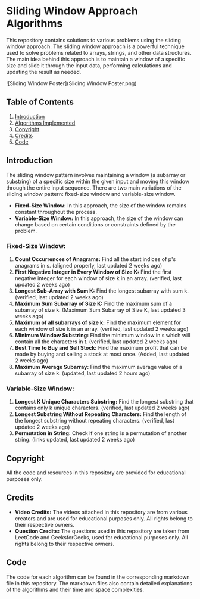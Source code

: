 # Sliding Window Approach Algorithms

This repository contains solutions to various problems using the sliding window approach. The sliding window approach is a powerful technique used to solve problems related to arrays, strings, and other data structures. The main idea behind this approach is to maintain a window of a specific size and slide it through the input data, performing calculations and updating the result as needed.

![Sliding Window Poster](Sliding Window Poster.png)

## Table of Contents

1. [Introduction](#introduction)
2. [Algorithms Implemented](#algorithms-implemented)
3. [Copyright](#copyright)
4. [Credits](#credits)
5. [Code](#code)

## Introduction

The sliding window pattern involves maintaining a window (a subarray or substring) of a specific size within the given input and moving this window through the entire input sequence. There are two main variations of the sliding window pattern: fixed-size window and variable-size window.

- **Fixed-Size Window:** In this approach, the size of the window remains constant throughout the process.
- **Variable-Size Window:** In this approach, the size of the window can change based on certain conditions or constraints defined by the problem.

### Fixed-Size Window:

1. **Count Occurrences of Anagrams:** Find all the start indices of p's anagrams in s. (aligned properly, last updated 2 weeks ago)
2. **First Negative Integer in Every Window of Size K:** Find the first negative integer for each window of size k in an array. (verified, last updated 2 weeks ago)
3. **Longest Sub-Array with Sum K:** Find the longest subarray with sum k. (verified, last updated 2 weeks ago)
4. **Maximum Sum Subarray of Size K:** Find the maximum sum of a subarray of size k. (Maximum Sum Subarray of Size K, last updated 3 weeks ago)
5. **Maximum of all subarrays of size k:** Find the maximum element for each window of size k in an array. (verified, last updated 2 weeks ago)
6. **Minimum Window Substring:** Find the minimum window in s which will contain all the characters in t. (verified, last updated 2 weeks ago)
7. **Best Time to Buy and Sell Stock:** Find the maximum profit that can be made by buying and selling a stock at most once. (Added, last updated 2 weeks ago)
8. **Maximum Average Subarray:** Find the maximum average value of a subarray of size k. (updated, last updated 2 hours ago)

### Variable-Size Window:

1. **Longest K Unique Characters Substring:** Find the longest substring that contains only k unique characters. (verified, last updated 2 weeks ago)
2. **Longest Substring Without Repeating Characters:** Find the length of the longest substring without repeating characters. (verified, last updated 2 weeks ago)
3. **Permutation in String:** Check if one string is a permutation of another string. (links updated, last updated 2 weeks ago)

## Copyright

All the code and resources in this repository are provided for educational purposes only.

## Credits

- **Video Credits:** The videos attached in this repository are from various creators and are used for educational purposes only. All rights belong to their respective owners.
- **Question Credits:** The questions used in this repository are taken from LeetCode and GeeksforGeeks, used for educational purposes only. All rights belong to their respective owners.

## Code

The code for each algorithm can be found in the corresponding markdown file in this repository. The markdown files also contain detailed explanations of the algorithms and their time and space complexities.
